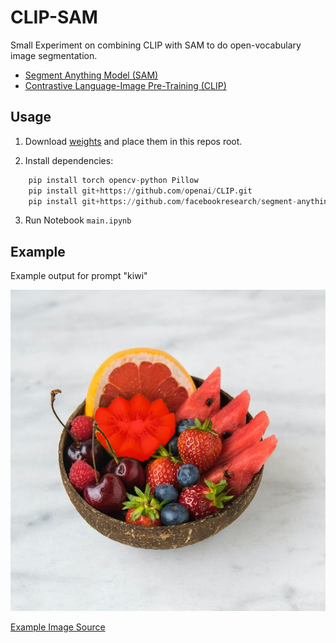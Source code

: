 # CLIP-SAM

Small Experiment on combining CLIP with SAM to do open-vocabulary image segmentation.

- [Segment Anything Model (SAM)](https://github.com/facebookresearch/segment-anything)
- [Contrastive Language-Image Pre-Training (CLIP)](https://github.com/openai/CLIP)


## Usage

1. Download [weights](https://github.com/facebookresearch/segment-anything#model-checkpoints) and place them in this repos root.

2. Install dependencies:
```python
    pip install torch opencv-python Pillow
    pip install git+https://github.com/openai/CLIP.git
    pip install git+https://github.com/facebookresearch/segment-anything.git
```
3. Run Notebook `main.ipynb`


## Example

Example output for prompt "kiwi"

![Image with segmentation](assets/example-segmented.png)


[Example Image Source](https://unsplash.com/photos/zeFy-oCUhV8?utm_source=unsplash&utm_medium=referral&utm_content=creditShareLink)